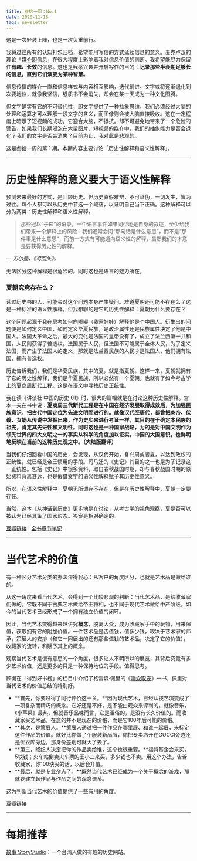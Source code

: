 ```yaml
--- 
title: 叁拾一周：No.1
date: 2020-11-18
tags: newsletter
---
```


这是一次轻装上阵，也是一次负重前行。

我将过往所有的认知打包归档，希望能用写信的方式延续信息的意义。麦克卢汉的理论「[媒介即信息](https://zh.wikipedia.org/zh/%E5%AA%92%E4%BB%8B%E5%8D%B3%E6%98%AF%E8%A8%8A%E6%81%AF)」在很大程度上影响着我对信息价值的判断。我希望能尽力保留住**有趣、长效**的信息。这也是我感兴趣并开启写作的目的：**记录那些半衰期足够长的信息，直到它们演变为某种智慧。**

信息传播的媒介一直和信息样式与内容相互影响，迭代前进。文字或将逐渐退化到次要地位，就像我坚信，纸质书不会消失，却会在某一天成为一种文化图腾。

但文字确实有它的不可替代性，即文字提供了一种抽象思维，我们必须经过大脑的处理和运算才可以理解一段文字的含义，而图像则会被大脑直接吸收。这在一定程度上暗示了短视频的成功。它迎合大脑，不抵抗。却不可避免地带来了一个危险的警告，如果我们长期浸泡在大量图片、短视频的媒介中，我们的抽象能力是否会退化？我们的文字是否会消失？目前为止，我对此是悲观的。

这是叁拾一周的第 1 期。本期内容主要讨论「历史性解释和语义性解释」。

---

# 历史性解释的意义要大于语义性解释

预测未来最好的方式，是回顾历史。但历史真假难辨，不可证伪，一切发生，皆为过往。每个人都可以从历史中节选一个段落，以证明自己当下正确。这种解释可以分为两类：历史性解释和语义性解释。

> 那些冠以“子曰”的语录，一个语言事件如果同型地是自身的叙述，至少给我们带来一个解释上的风险：我们通常会问“那句话是什么意思”，而不是“那件事是什么意思”，而前一方式有可能通向语义性的解释，虽然我们的本意是要获得历史性的解释。

— *刀尔登，《鸢回头》。*

无法区分这种解释是很危险的。同时这也是语言的魅力所在。

### 夏朝究竟存在么？

读过历史书的人，可能会对这个问题本身产生疑问。难道夏朝还可能不存在么？这是一种标准的语义性解释，但我想聊的是它的历史性解释：夏朝为什么要存在？

这个问题起源于我在思考如何向嘟嘟（我家娃娃）解释他是个中国人。衍生出的问题便是如何定义中国，如何定义华夏民族，是政治属性还是民族属性决定了他是中国人。法国大革命之后，最大的变化是法国的皇帝没有了，成立了法兰西第一共和国，人民则获得了普选权，法国属于人民，但法国不可能属于全体人民，为了定义法国，而产生了法国人的定义，那就是法兰西民族的人民才是法国人，他们拥有法国，拥有普选权。

历史告诉我们，我们是华夏民族，其中的夏，就是指夏朝。这样一来，夏朝就拥有了它的历史性解释，我们是华夏民族，所以必然有一个夏朝。也就有了如今考古学上的[夏商周断代工程](https://zh.wikipedia.org/wiki/%E5%A4%8F%E5%95%86%E5%91%A8%E6%96%AD%E4%BB%A3%E5%B7%A5%E7%A8%8B)。这是在语义中寻找历史正统性。

我在读《讲谈社·中国的历史 01》时，很大的篇幅就是在讨论这种历史性解释。宫本一夫在书中说：**夏商周三代断代工程是在中国在经济发展取得成效后，为加强民族意识，把古代中国定位为先进文明而进行的。就像汉代至唐代，都曾把炎帝、伏羲、女娲从传说中发掘出来，作为史实来进行考证一样，其目的在于确定本民族的祖先，肯定其先进性和文明性。同时这也是一种国家战略，为的是对中国文明作为领先世界的四大文明之一的事实从科学的角度加以证实。中国的大国意识，也鲜明地反映在当前的这种历史观之中。（大陆版翻译）**

当我们仔细回看中国的历史，会发现，从汉代开始，复兴周或者夏，以达到政权的正统性，就已经是帝王惯用的手段。司马迁的《史记》其目的之一也是为了记录这一正统性。包括《史记》中很多资料，取自春秋战国时期，却与春秋战国时期的原始资料背离甚远，也是假借文字的语义性解释赋予其历史性意义。

所以，在语义性解释中，夏朝无所谓存不存在，但是在历史性解释中，夏朝一定要存在。

当然，这本《从神话到历史》更多地是在讨论，从考古学的视角观察，夏是否可以被认为已经具备了国家形态。答案是相对确定的。

[豆瓣链接](https://book.douban.com/subject/20516973/) | [全书章节笔记](https://book.douban.com/review/6733744/)

---

# 当代艺术的价值

有一种区分艺术分类的办法深得我心：从客户的角度区分，也就是艺术品是做给谁的。

从这一角度来看当代艺术，会得到一个比较悲观的判断：当代艺术品，是给收藏家们做的。它既不同于古典艺术做给帝王将相，也不同于现代艺术做给中产阶级。如今的当代艺术已经形成了一个拥有独立价值的闭环。

因此，当代艺术变得越来越讲究**概念**，脱离大众，成为收藏家手中的玩物，用来保值，获取拥有它的附加价值。一件艺术品是否值钱，值多少钱，取决于艺术家的师承，策展人的安排（和它一同展出的还有那些值钱的艺术品，决定了它的价值），收藏家的流转，和赋予其上的概念。

观察当代艺术是很有意思的一个角度，很多让人不明所以的展览，其背后究竟有多少艺术价值，还是更多的只是一种保持地位的手段。值得思考。

顾衡在「得到好书榜」的栏目中介绍了格雷森·佩里的《[哗众取宠](https://book.douban.com/subject/30274796/)》一书，佩里对当代艺术的价值总结的特别好。

- **首先，你要过得了同行评价这一关。**因为现代艺术，已经从技艺演变成了一项复杂而精巧的概念。它好还是不好，是不能由观众来评判的。就像音乐，《小苹果》最热，但就音乐品味而言，它是滥俗的，是没有长久价值的。而收藏家买艺术品，在意的并不是现在的价格，而是它100年后可能的价格。
- **其次，是策展人。**策展人通过把一件作品在哪里展、和谁一起展，来标定这件作品的价值。就好比你做了个服装新品牌，你把专卖店开在GUCCI旁边还是优衣库旁边，那身价差别可就大了去了。
- **第三，经纪人决定把你的作品卖给谁，这个也很重要。**福特基金会来买，5块钱；火车站倒卖火车票的王小二来买，多少钱也不卖。用这个办法，告诉收藏家，你100块买的话，以后会升值。
- **最后，就是专业杂志了。**既然当代艺术已经成为一个关于概念的游戏，那就要建立起作品与作品之间的观念谱系。

这为判断当代艺术的价值提供了一些有用的角度。

[豆瓣链接](https://book.douban.com/subject/30274796/)

---

# 每期推荐

[故事 StoryStudio](https://storystudio.tw/)：一个台湾人做的有趣的历史网站。